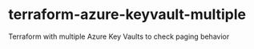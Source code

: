 # terraform-azure-keyvault-multiple
Terraform with multiple Azure Key Vaults to check paging behavior
